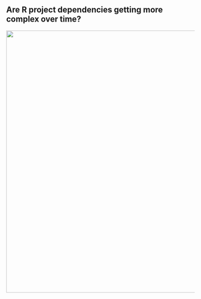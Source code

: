 ## Are R project dependencies getting more complex over time?

<p align="center">
<img src="n_deps.png" height=700/></a>
</p>
